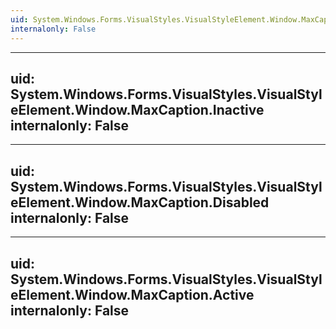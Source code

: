 ```yaml
---
uid: System.Windows.Forms.VisualStyles.VisualStyleElement.Window.MaxCaption
internalonly: False
---
```


---
uid: System.Windows.Forms.VisualStyles.VisualStyleElement.Window.MaxCaption.Inactive
internalonly: False
---

---
uid: System.Windows.Forms.VisualStyles.VisualStyleElement.Window.MaxCaption.Disabled
internalonly: False
---

---
uid: System.Windows.Forms.VisualStyles.VisualStyleElement.Window.MaxCaption.Active
internalonly: False
---
